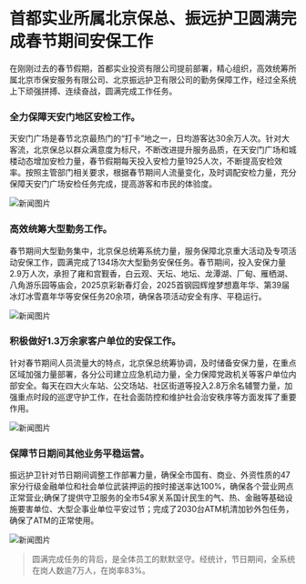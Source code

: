
# 首都实业所属北京保总、振远护卫圆满完成春节期间安保工作

在刚刚过去的春节假期，首都实业投资有限公司提前部署，精心组织，高效统筹所属北京市保安服务有限公司、北京振远护卫有限公司的勤务保障工作，经过全系统上下顽强拼搏、连续奋战，圆满完成工作任务。

### 全力保障天安门地区安检工作。
天安门广场是春节北京最热门的“打卡”地之一，日均游客达30余万人次。针对大客流，北京保总以群众满意度为标尺，不断改进提升服务品质，在天安门广场和城楼动态增加安检力量，春节假期每天投入安检力量1925人次，不断提高安检效率。按照主管部门相关要求，根据春节期间人流量变化，及时调配安检力量，充分保障天安门广场安检任务完成，提高游客和市民的体验度。

![新闻图片](/illustation/news4-1.png)

### 高效统筹大型勤务工作。
春节期间大型勤务集中，北京保总统筹系统力量，服务保障北京重大活动及专项活动安保工作，圆满完成了134场次大型勤务安保任务。春节期间，投入安保力量2.9万人次，承担了雍和宫觐香，白云观、天坛、地坛、龙潭湖、厂甸、雁栖湖、八角游乐园等庙会，2025京彩新春灯会，2025首钢园辉煌梦想嘉年华、第39届冰灯冰雪嘉年华等安保任务20余项，确保各项活动安全有序、平稳运行。
 
![新闻图片](/illustation/news4-2.png)

### 积极做好1.3万余家客户单位的安保工作。

针对春节期间人员流量大的特点，北京保总统筹协调，及时储备安保力量，在重点区域加强力量部署，各分公司建立应急机动力量，全力保障党政机关等客户单位内部安全。每天在四大火车站、公交场站、社区街道等投入2.8万余名辅警力量，加强重点时段的巡逻守护工作，在社会面防控和维护社会治安秩序等方面发挥了重要作用。

![新闻图片](/illustation/news4-3.png)

### 保障节日期间其他业务平稳运营。

振远护卫针对节日期间调整工作部署力量，确保全市国有、商业、外资性质的47家分行级金融单位和社会单位武装押运的按时接送率达100%，确保各个营业网点正常营业;确保了提供守卫服务的全市54家关系国计民生的气、热、金融等基础设施要害单位、大型企事业单位平安过节；完成了2030台ATM机清加钞外包任务，确保了ATM的正常使用。

![新闻图片](/illustation/news4-4.png)

> 圆满完成任务的背后，是全体员工的默默坚守。经统计，节日期间，全系统在岗人数逾7万人，在岗率83%。
